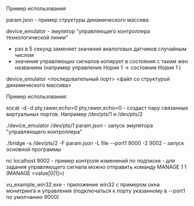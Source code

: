 Пример использования

param.json      - пример структуры динамического массива

device_emulator - эмулятор "управляющего контроллера технологической линии"

- раз в 5 секунд заменяет значения аналоговых датчиков случайным числом
- значения управляющих сигналов копирует в состояния с таким жен названием (например управление Нория 1 -> состояние Нория 1 )

device_emulator <последовательный порт> <файл со структурой динамического массива>

Пример использования:
                     
socat -d -d pty,rawer,echo=0 pty,rawer,echo=0
	- создаст пару связанных виртуальных портов. Например  /dev/pts/1 и /dev/pts/2

./device_emulator /dev/pts/1 param.json
	- запуск эмулятора "управляющего контроллера" 

./bridge -s /dev/pts/2 -F param.json -L file --port1 9000 -2 9002
	- запуск основной программы 

nc localhost 9002 
	- пример контроля изменений по подписке
	- для задания управляющего сигнала можно отправить команду MANAGE 1 1 (MANAGE <index> <value[0|1]>)

vu_example_win32.exe  - приложение win32 с примером окна монитринга и управления (подключаться к порту указанному в --port1  по умолчанию 9000)
   
